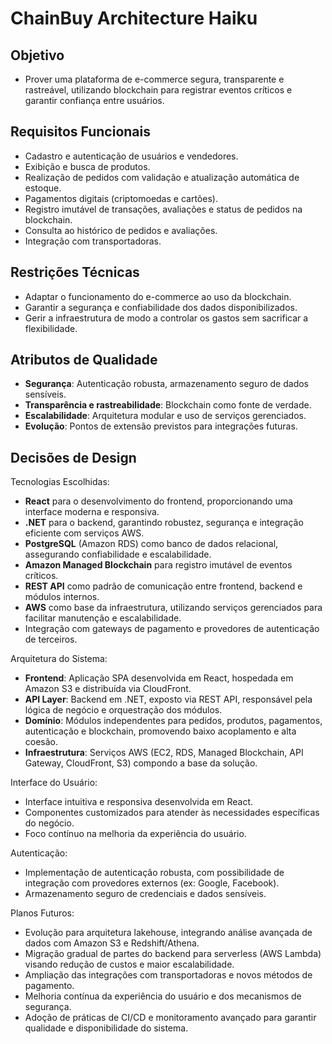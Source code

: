# ChainBuy Architecture Haiku

## Objetivo

- Prover uma plataforma de e-commerce segura, transparente e rastreável, utilizando blockchain para registrar eventos críticos e garantir confiança entre usuários.


## Requisitos Funcionais

- Cadastro e autenticação de usuários e vendedores.
- Exibição e busca de produtos.
- Realização de pedidos com validação e atualização automática de estoque.
- Pagamentos digitais (criptomoedas e cartões).
- Registro imutável de transações, avaliações e status de pedidos na blockchain.
- Consulta ao histórico de pedidos e avaliações.
- Integração com transportadoras.


## Restrições Técnicas

- Adaptar o funcionamento do e-commerce ao uso da blockchain.
- Garantir a segurança e confiabilidade dos dados disponibilizados.
- Gerir a infraestrutura de modo a controlar os gastos sem sacrificar a flexibilidade.


## Atributos de Qualidade

- **Segurança**: Autenticação robusta, armazenamento seguro de dados sensíveis.
- **Transparência e rastreabilidade**: Blockchain como fonte de verdade.
- **Escalabilidade**: Arquitetura modular e uso de serviços gerenciados.
- **Evolução**: Pontos de extensão previstos para integrações futuras.


## Decisões de Design

Tecnologias Escolhidas:

- **React** para o desenvolvimento do frontend, proporcionando uma interface moderna e responsiva.
- **.NET** para o backend, garantindo robustez, segurança e integração eficiente com serviços AWS.
- **PostgreSQL** (Amazon RDS) como banco de dados relacional, assegurando confiabilidade e escalabilidade.
- **Amazon Managed Blockchain** para registro imutável de eventos críticos.
- **REST API** como padrão de comunicação entre frontend, backend e módulos internos.
- **AWS** como base da infraestrutura, utilizando serviços gerenciados para facilitar manutenção e escalabilidade.
- Integração com gateways de pagamento e provedores de autenticação de terceiros.

Arquitetura do Sistema:

- **Frontend**: Aplicação SPA desenvolvida em React, hospedada em Amazon S3 e distribuída via CloudFront.
- **API Layer**: Backend em .NET, exposto via REST API, responsável pela lógica de negócio e orquestração dos módulos.
- **Domínio**: Módulos independentes para pedidos, produtos, pagamentos, autenticação e blockchain, promovendo baixo acoplamento e alta coesão.
- **Infraestrutura**: Serviços AWS (EC2, RDS, Managed Blockchain, API Gateway, CloudFront, S3) compondo a base da solução.

Interface do Usuário:

- Interface intuitiva e responsiva desenvolvida em React.
- Componentes customizados para atender às necessidades específicas do negócio.
- Foco contínuo na melhoria da experiência do usuário.

Autenticação:

- Implementação de autenticação robusta, com possibilidade de integração com provedores externos (ex: Google, Facebook).
- Armazenamento seguro de credenciais e dados sensíveis.

Planos Futuros:

- Evolução para arquitetura lakehouse, integrando análise avançada de dados com Amazon S3 e Redshift/Athena.
- Migração gradual de partes do backend para serverless (AWS Lambda) visando redução de custos e maior escalabilidade.
- Ampliação das integrações com transportadoras e novos métodos de pagamento.
- Melhoria contínua da experiência do usuário e dos mecanismos de segurança.
- Adoção de práticas de CI/CD e monitoramento avançado para garantir qualidade e disponibilidade do sistema.
